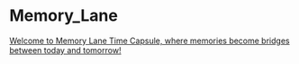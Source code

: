# Memory_Lane
[Welcome to Memory Lane Time Capsule, where memories become bridges between today and tomorrow!](https://myrahm.github.io/Memory_Lane/)
